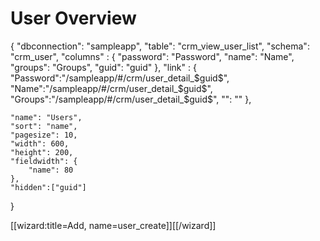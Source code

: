 # User Overview


<div class="macro macro_sqlgrid">
{
    "dbconnection": "sampleapp",
    "table": "crm_view_user_list",
    "schema": "crm_user",
    "columns" : {
            "password": "Password",
            "name": "Name",
            "groups": "Groups",
            "guid": "guid"
            },
    "link" : {
            "Password":"/sampleapp/#/crm/user_detail_$guid$",
            "Name":"/sampleapp/#/crm/user_detail_$guid$",
            "Groups":"/sampleapp/#/crm/user_detail_$guid$",
    "": ""
    },
 
    "name": "Users",
    "sort": "name",
    "pagesize": 10,
    "width": 600,
    "height": 200,
    "fieldwidth": {
        "name": 80
    },
    "hidden":["guid"]
}
</div>

[[wizard:title=Add, name=user_create]][[/wizard]]
